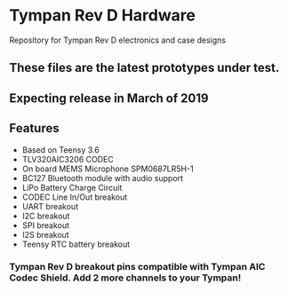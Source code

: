 # Tympan Rev D Hardware
Repository for Tympan Rev D electronics and case designs

## These files are the latest prototypes under test.
## Expecting release in March of 2019

## Features

* Based on Teensy 3.6
* TLV320AIC3206 CODEC
* On board MEMS Microphone SPM0687LR5H-1
* BC127 Bluetooth module with audio support
* LiPo Battery Charge Circuit
* CODEC Line In/Out breakout
* UART breakout
* I2C breakout
* SPI breakout
* I2S breakout
* Teensy RTC battery breakout

### Tympan Rev D breakout pins compatible with Tympan AIC Codec Shield. Add 2 more channels to your Tympan!



